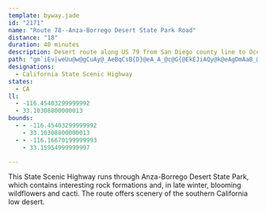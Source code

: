 ```yaml
---
template: byway.jade
id: "2171"
name: "Route 78--Anza-Borrego Desert State Park Road"
distance: "18"
duration: 40 minutes
description: Desert route along US 79 from San Diego county line to Ocotillo Wells.
path: "gm`iEv|weUu@w@gCuAy@_AeBqCsB{D}@eA_A_@c@G{@EkEJiAQy@k@eAgDmAaB_@Q{@EmBXiADs@YyAyD[{FSy@s@y@iEwB_@{@SmBoAkAiAy@cFgGg@mBImDWsAmB_E{@aE]w@{DcGuAeBmEsG}DmEeBaAsBQ}@VuAt@mCrCsAr@iCSsAB}Dz@yCg@cCLk@A}@c@wAyB{@s@yASmCVk@OWU[sAScDgAaJBg@Py@pAkDl@aDVeCB}D_Dk`@wC}XcA{N_@mBoAeEOeAwAwQDgKb@}NBqF[qD}@kD}AsD[kC?oA`@{JAeCIyAIsGKgBe@sFm@mDiN}b@O}AOyL|A{JHmCi@sEYmA_BgESmAi@yJ_@kCy@iCyByFU}@MgALyBt@aDXeBh@iHnAmIxAaIbCgGrAeEp@oD`@aE?mFO_DaA_LoEib@O_CDsEdOuwBNsDDsHQ_Zy@oz@]}S^sBp@wA~AgCz@mCpDeXTsCt@gVH{GQuAa@eAaAyAyA}@y@SqAEsE^iBDsBm@_Ay@Yg@UiAIyCScAWw@{J}OkGgL}@_ESsD]aC{Wq|AEsAHcChBqHXeBJwCEoDUmB_@kBmAgDwm@}eAob@q_AiAiDsB{Hs@_FoDkRc@kDSmCkCoxA^gJpLswBn^ebDbFy`A"
designations: 
  - California State Scenic Highway
states: 
  - CA
ll: 
  - -116.45403299999992
  - 33.10308800000013
bounds: 
  - - -116.45403299999992
    - 33.10308800000013
  - - -116.16670199999993
    - 33.15954999999997

---
```


This State Scenic Highway runs through Anza-Borrego Desert State
Park, which contains interesting rock formations and, in late
winter, blooming wildflowers and cacti. The route offers scenery of
the southern California low desert.  